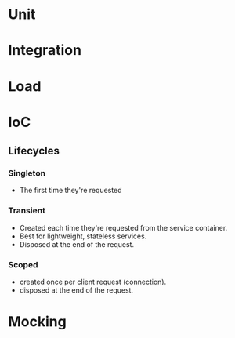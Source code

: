 # Unit

# Integration 

# Load

# IoC

## Lifecycles

### Singleton
- The first time they're requested

### Transient
- Created each time they're requested from the service container. 
- Best for lightweight, stateless services.
- Disposed at the end of the request.

### Scoped
- created once per client request (connection). 
- disposed at the end of the request.

# Mocking